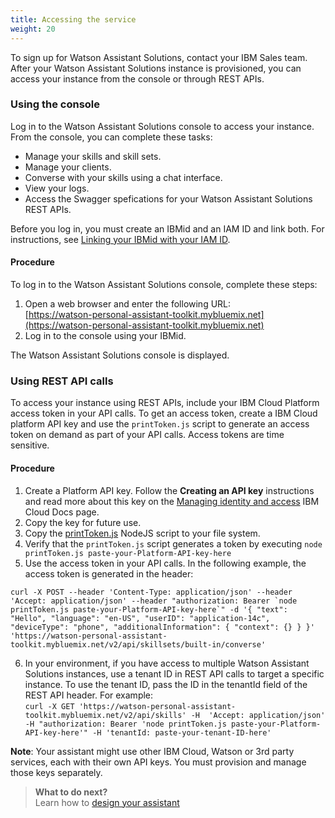 ```yaml
---
title: Accessing the service
weight: 20
---
```

To sign up for Watson Assistant Solutions, contact your IBM Sales team. After your Watson Assistant Solutions instance is provisioned, you can access your instance from the console or through REST APIs.

### Using the console
Log in to the Watson Assistant Solutions console to access your instance.  From the console, you can complete these tasks:
- Manage your skills and skill sets.
- Manage your clients.
- Converse with your skills using a chat interface.
- View your logs.
- Access the Swagger spefications for your Watson Assistant Solutions REST APIs.<br>

Before you log in, you must create an IBMid and an IAM ID and link both.  For instructions, see [Linking your IBMid with your IAM ID]({{site.baseurl}}/further-topics/login-with-IBMid/).

#### Procedure
To log in to the Watson Assistant Solutions console, complete these steps:
1. Open a web browser and enter the following URL:<br/>[https://watson-personal-assistant-toolkit.mybluemix.net](https://watson-personal-assistant-toolkit.mybluemix.net)
2. Log in to the console using your IBMid.<br/>

The Watson Assistant Solutions console is displayed.

### Using REST API calls
To access your instance  using REST APIs, include your IBM Cloud Platform access token in your API calls. To get an access token, create a IBM Cloud platform API key and use the `printToken.js` script to generate an access token on demand as part of your API calls. Access tokens are time sensitive.

#### Procedure
1. Create a Platform API key.  Follow the **Creating an API key** instructions and read more about this key on the [Managing identity and access](https://console.bluemix.net/docs/iam/userid_keys.html#creating-an-api-key) IBM Cloud Docs page.
2. Copy the key for future use.
3. Copy the [printToken.js]({{site.baseurl}}/assets/scripts/printToken.js) NodeJS script to your file system.
4. Verify that the `printToken.js` script generates a token by executing `node printToken.js paste-your-Platform-API-key-here`
5. Use the access token in your API calls. In the following example, the access token is generated in the header: 
```shell
curl -X POST --header 'Content-Type: application/json' --header 'Accept: application/json' --header "authorization: Bearer `node printToken.js paste-your-Platform-API-key-here`" -d '{ "text": "Hello", "language": "en-US", "userID": "application-14c", "deviceType": "phone", "additionalInformation": { "context": {} } }' 'https://watson-personal-assistant-toolkit.mybluemix.net/v2/api/skillsets/built-in/converse'
```
6. In your environment, if you have access to multiple Watson Assistant Solutions instances, use a tenant ID in REST API calls to target a specific instance.  To use the tenant ID, pass the ID in the tenantId field of the REST API header. For example: <br>
`curl -X GET 'https://watson-personal-assistant-toolkit.mybluemix.net/v2/api/skills' -H  'Accept: application/json' -H "authorization: Bearer 'node printToken.js paste-your-Platform-API-key-here'" -H 'tenantId: paste-your-tenant-ID-here'`

**Note**: Your assistant might use other IBM Cloud, Watson or 3rd party services, each with their own API keys. You must provision and manage those keys separately.

> **What to do next?**<br/>
Learn how to [design your assistant]({{site.baseurl}}/design/how-to-design-your-assistant)
